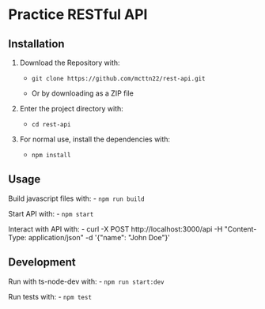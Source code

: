# Practice RESTful API

## Installation

1. Download the Repository with:

   - ```
     git clone https://github.com/mcttn22/rest-api.git
     ```
   -  Or by downloading as a ZIP file

2. Enter the project directory with:
   - ```
     cd rest-api
     ```

3. For normal use, install the dependencies with:
   - ```
     npm install
     ```

## Usage

Build javascript files with:
    - ```
      npm run build
      ```

Start API with:
    - ```
      npm start 
      ```

Interact with API with:
    - curl -X POST http://localhost:3000/api -H "Content-Type: application/json" -d '{"name": "John Doe"}'

## Development

Run with ts-node-dev with:
    - ```
      npm run start:dev
      ```

Run tests with:
    - ```
      npm test
      ```

